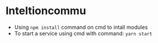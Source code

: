 # Inteltioncommu
- Using `npm install` command on cmd to intall modules
- To start a service using cmd with command: `yarn start`
